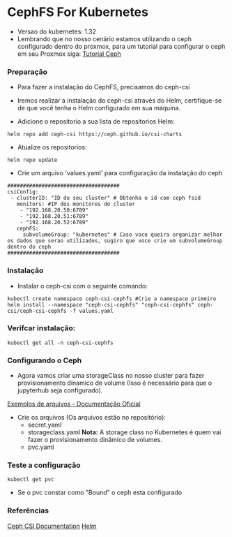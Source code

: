 # CephFS For Kubernetes

- Versao do kubernetes: 1.32
- Lembrando que no nosso cenário estamos utilizando o ceph configurado dentro do proxmox, para um tutorial para configurar o ceph em seu Proxmox siga: [Tutorial Ceph](https://www.youtube.com/watch?v=TS9KpuIMPfU&t=874s)


### Preparação
- Para fazer a instalação do CephFS, precisamos do ceph-csi

- Iremos realizar a instalação do ceph-csi através do Helm, certifique-se de que você tenha o Helm configurado em sua máquina.

- Adicione o repositorio a sua lista de repositorios Helm:
```
helm repo add ceph-csi https://ceph.github.io/csi-charts
```

- Atualize os repositorios:
```
helm repo update
```

- Crie um arquivo 'values.yaml' para configuração da instalação do ceph
```
####################################
csiConfig:
 - clusterID: "ID do seu cluster" # Obtenha o id com ceph fsid
   monitors: #IP dos monitores do cluster
    - "192.168.20.50:6789" 
    - "192.168.20.51:6789"
    - "192.168.20.52:6789"
   cephFS:
     subvolumeGroup: "kubernetes" # Caso voce queira organizar melhor os dados que serao utilizados, sugiro que voce crie um subvolumeGroup dentro do ceph
####################################
```

### Instalação

- Instalar o ceph-csi com o seguinte comando:
```
kubectl create namespace ceph-csi-cephfs #Crie a namespace primeiro
helm install --namespace "ceph-csi-cephfs" "ceph-csi-cephfs" ceph-csi/ceph-csi-cephfs -f values.yaml
```

### Verifcar instalação:
```
kubectl get all -n ceph-csi-cephfs
```

### Configurando o Ceph

- Agora vamos criar uma storageClass no nosso cluster para fazer provisionamento dinamico de volume (Isso é necessário para que o jupyterhub seja configurado).

[Exemplos de arquivos - Documentação Oficial](https://github.com/ceph/ceph-csi/tree/devel/examples/cephfs)

- Crie os arquivos (Os arquivos estão no repositório):
  - secret.yaml
  - storageclass.yaml
**Nota:** A storage class no Kubernetes é quem vai fazer o provisionamento dinâmico de volumes.
  - pvc.yaml

### Teste a configuração
```
kubectl get pvc
```
- Se o pvc constar como "Bound" o ceph esta configurado

### Referências 
[Ceph CSI Documentation](https://github.com/ceph/ceph-csi)
[Helm](https://helm.sh/)
